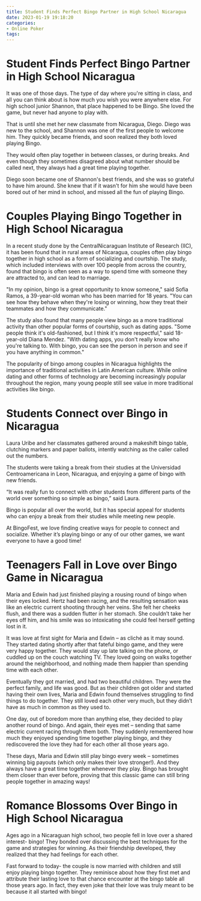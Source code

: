 ```yaml
---
title: Student Finds Perfect Bingo Partner in High School Nicaragua
date: 2023-01-19 19:18:20
categories:
- Online Poker
tags:
---
```



#  Student Finds Perfect Bingo Partner in High School Nicaragua

It was one of those days. The type of day where you're sitting in class, and all you can think about is how much you wish you were anywhere else. For high school junior Shannon, that place happened to be Bingo. She loved the game, but never had anyone to play with.

That is until she met her new classmate from Nicaragua, Diego. Diego was new to the school, and Shannon was one of the first people to welcome him. They quickly became friends, and soon realized they both loved playing Bingo.

They would often play together in between classes, or during breaks. And even though they sometimes disagreed about what number should be called next, they always had a great time playing together.

Diego soon became one of Shannon's best friends, and she was so grateful to have him around. She knew that if it wasn't for him she would have been bored out of her mind in school, and missed all the fun of playing Bingo.

#  Couples Playing Bingo Together in High School Nicaragua

In a recent study done by the CentralNicaraguan Institute of Research (IIC), it has been found that in rural areas of Nicaragua, couples often play bingo together in high school as a form of socializing and courtship. The study, which included interviews with over 100 people from across the country, found that bingo is often seen as a way to spend time with someone they are attracted to, and can lead to marriage.

"In my opinion, bingo is a great opportunity to know someone," said Sofia Ramos, a 39-year-old woman who has been married for 18 years. "You can see how they behave when they're losing or winning, how they treat their teammates and how they communicate."

The study also found that many people view bingo as a more traditional activity than other popular forms of courtship, such as dating apps. "Some people think it's old-fashioned, but I think it's more respectful," said 18-year-old Diana Mendez. "With dating apps, you don't really know who you're talking to. With bingo, you can see the person in person and see if you have anything in common."

The popularity of bingo among couples in Nicaragua highlights the importance of traditional activities in Latin American culture. While online dating and other forms of technology are becoming increasingly popular throughout the region, many young people still see value in more traditional activities like bingo.

#  Students Connect over Bingo in Nicaragua

Laura Uribe and her classmates gathered around a makeshift bingo table, clutching markers and paper ballots, intently watching as the caller called out the numbers.

The students were taking a break from their studies at the Universidad Centroamericana in Leon, Nicaragua, and enjoying a game of bingo with new friends.

“It was really fun to connect with other students from different parts of the world over something so simple as bingo,” said Laura.

Bingo is popular all over the world, but it has special appeal for students who can enjoy a break from their studies while meeting new people.

At BingoFest, we love finding creative ways for people to connect and socialize. Whether it’s playing bingo or any of our other games, we want everyone to have a good time!

#  Teenagers Fall in Love over Bingo Game in Nicaragua

Maria and Edwin had just finished playing a rousing round of bingo when their eyes locked. Hertz had been racing, and the resulting sensation was like an electric current shooting through her veins. She felt her cheeks flush, and there was a sudden flutter in her stomach. She couldn’t take her eyes off him, and his smile was so intoxicating she could feel herself getting lost in it.

It was love at first sight for Maria and Edwin – as cliché as it may sound. They started dating shortly after that fateful bingo game, and they were very happy together. They would stay up late talking on the phone, or cuddled up on the couch watching TV. They loved going on walks together around the neighborhood, and nothing made them happier than spending time with each other.

Eventually they got married, and had two beautiful children. They were the perfect family, and life was good. But as their children got older and started having their own lives, Maria and Edwin found themselves struggling to find things to do together. They still loved each other very much, but they didn’t have as much in common as they used to.

One day, out of boredom more than anything else, they decided to play another round of bingo. And again, their eyes met – sending that same electric current racing through them both. They suddenly remembered how much they enjoyed spending time together playing bingo, and they rediscovered the love they had for each other all those years ago.

These days, Maria and Edwin still play bingo every week – sometimes winning big payouts (which only makes their love stronger!). And they always have a great time together whenever they play. Bingo has brought them closer than ever before, proving that this classic game can still bring people together in amazing ways!

#  Romance Blossoms Over Bingo in High School Nicaragua

Ages ago in a Nicaraguan high school, two people fell in love over a shared interest- bingo! They bonded over discussing the best techniques for the game and strategies for winning. As their friendship developed, they realized that they had feelings for each other.

Fast forward to today- the couple is now married with children and still enjoy playing bingo together. They reminisce about how they first met and attribute their lasting love to that chance encounter at the bingo table all those years ago. In fact, they even joke that their love was truly meant to be because it all started with bingo!